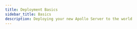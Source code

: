 ```yaml
---
title: Deployment Basics
sidebar_title: Basics
description: Deploying your new Apollo Server to the world
---
```


<!--

Deploying your Apollo Server is super easy with a lot of modern tools. Though you may need to customize it to your infrastructure, there are some tools to make it reliable and secure.

## TODO

-->
